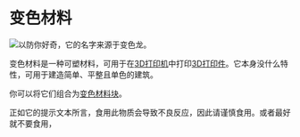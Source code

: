 # 变色材料

![以防你好奇，它的名字来源于变色龙。](oredict:opencomputers:chamelium)

变色材料是一种可塑材料，可用于在[3D打印机](../block/printer.md)中打印[3D打印件](../block/print.md)。它本身没什么特性，可用于建造简单、平整且单色的建筑。

你可以将它们组合为[变色材料块](../block/chameliumBlock.md)。

正如它的提示文本所言，食用此物质会导致不良反应，因此请谨慎食用。或者最好就不要食用，
